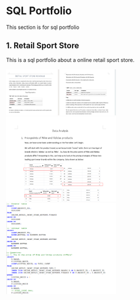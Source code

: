 # SQL Portfolio
This section is for sql portfolio

## 1. Retail Sport Store
This is a sql portfolio about a online retail sport store.
<br><br>
<img src="https://github.com/ktoh-repo/da-sql-preview/blob/84c5e5887bc672a91a2d24a36f0c5b669c9e04f9/da-sql-preview.png" alt="drawing" width="300"/>
<img src="https://github.com/ktoh-repo/da-sql-preview/blob/84c5e5887bc672a91a2d24a36f0c5b669c9e04f9/da-sql-preview-2.png" alt="drawing" width="300"/>
<img src="https://github.com/ktoh-repo/da-sql-preview/blob/84c5e5887bc672a91a2d24a36f0c5b669c9e04f9/sql_query_preview.png" alt="drawing" width="300"/>
